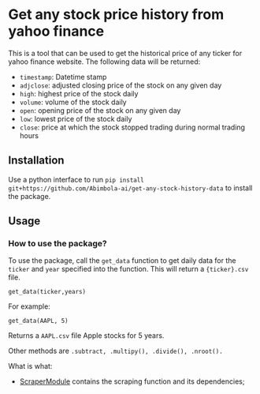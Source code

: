 # Get any stock price history from yahoo finance


This is a tool that can be used to get the historical price of any ticker for yahoo finance website. The following data will be returned:

* `timestamp`: Datetime stamp
* `adjclose`: adjusted closing price of the stock on any given day
* `high`: highest price of the stock daily
* `volume`: volume of the stock daily
* `open`: opening price of the stock on any given day
* `low`: lowest price of the stock daily
* `close`: price at which the stock stopped trading during normal trading hours

## Installation

Use a python interface
to run `pip install git+https://github.com/Abimbola-ai/get-any-stock-history-data` to install the package.

## Usage

### How to use the package?

To use the package, call the `get_data` function to get daily data for the `ticker` and `year` specified into the function. This will return a `{ticker}.csv` file.

```
get_data(ticker,years)
```

For example:

```
get_data(AAPL, 5)
```

Returns a `AAPL.csv` file Apple stocks for 5 years.

Other methods are `.subtract, .multipy(), .divide(), .nroot().`

What is what:

- [ScraperModule](/stocks/scaper.py) contains the scraping function and its dependencies;


